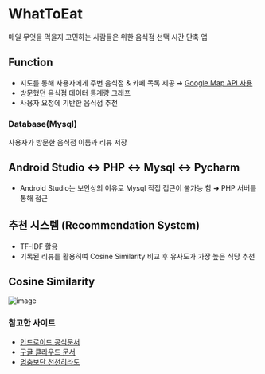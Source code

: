 # WhatToEat
매일 무엇을 먹을지 고민하는 사람들은 위한 음식점 선택 시간 단축 앱

## Function
* 지도를 통해 사용자에게 주변 음식점 & 카페 목록 제공 ➜ <a href="https://developers.google.com/maps/documentation?hl=ko"> Google Map API 사용 </a>
* 방문했던 음식점 데이터 통계량 그래프
* 사용자 요청에 기반한 음식점 추천

### Database(Mysql)
사용자가 방문한 음식점 이름과 리뷰 저장

## Android Studio ↔ PHP ↔ Mysql ↔ Pycharm
* Android Studio는 보안상의 이유로 Mysql 직접 접근이 불가능 함 ➜ PHP 서버를 통해 접근

## 추천 시스템 (Recommendation System)
* TF-IDF 활용
* 기록된 리뷰를 활용히여 Cosine Similarity 비교 후 유사도가 가장 높은 식당 추천

## Cosine Similarity
![image](https://user-images.githubusercontent.com/61091307/118861024-025d7e00-b917-11eb-8a44-3e68b7f3ba79.png)

### 참고한 사이트
 - <a href="https://developer.android.com/guide?hl=ko"> 안드로이드 공식문서 </a>
 - <a href="https://developers.google.com/maps/documentation/android-sdk/overview?hl=ko"> 구글 클라우드 문서 </a>
 - <a href="https://webnautes.tistory.com/1315?category=618190"> 멈춤보단 천천히라도 </a>


